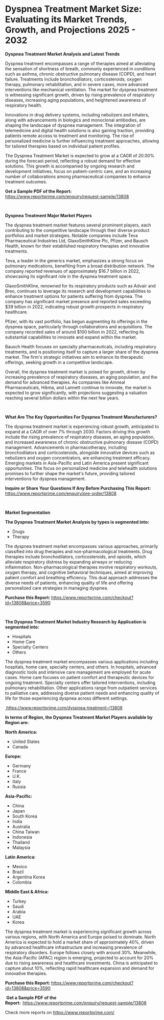 <p><h1>Dyspnea Treatment Market Size: Evaluating its Market Trends, Growth, and Projections 2025 - 2032</h1></p><p><strong>Dyspnea Treatment Market Analysis and Latest Trends</strong></p>
<p><p>Dyspnea treatment encompasses a range of therapies aimed at alleviating the sensation of shortness of breath, commonly experienced in conditions such as asthma, chronic obstructive pulmonary disease (COPD), and heart failure. Treatments include bronchodilators, corticosteroids, oxygen therapy, pulmonary rehabilitation, and in severe cases, more advanced interventions like mechanical ventilation. The market for dyspnea treatment is witnessing significant growth, driven by rising prevalence of respiratory diseases, increasing aging populations, and heightened awareness of respiratory health.</p><p>Innovations in drug delivery systems, including nebulizers and inhalers, along with advancements in biologics and monoclonal antibodies, are shaping the landscape of dyspnea management. The integration of telemedicine and digital health solutions is also gaining traction, providing patients remote access to treatment and monitoring. The rise of personalized medicine is further influencing treatment approaches, allowing for tailored therapies based on individual patient profiles.</p><p>The Dyspnea Treatment Market is expected to grow at a CAGR of 20.00% during the forecast period, reflecting a robust demand for effective solutions. This growth is accompanied by ongoing research and development initiatives, focus on patient-centric care, and an increasing number of collaborations among pharmaceutical companies to enhance treatment outcomes.</p></p>
<p><strong>Get a Sample PDF of the Report:&nbsp;</strong> <a href="https://www.reportprime.com/enquiry/request-sample/13808?utm_campaign=2264&utm_medium=2&utm_source=Github&utm_content=ia&utm_term=20032025&utm_id=dyspnea-treatment">https://www.reportprime.com/enquiry/request-sample/13808</a></p>
<p>&nbsp;</p>
<p><strong>Dyspnea Treatment Major Market Players</strong></p>
<p><p>The dyspnea treatment market features several prominent players, each contributing to the competitive landscape through their diverse product portfolios and market strategies. Notable companies include Teva Pharmaceutical Industries Ltd, GlaxoSmithKline Plc, Pfizer, and Bausch Health, known for their established respiratory therapies and innovative treatments.</p><p>Teva, a leader in the generics market, emphasizes a strong focus on pulmonary medications, benefiting from a broad distribution network. The company reported revenues of approximately $16.7 billion in 2022, showcasing its significant role in the dyspnea treatment space.</p><p>GlaxoSmithKline, renowned for its respiratory products such as Advair and Breo, continues to leverage its research and development capabilities to enhance treatment options for patients suffering from dyspnea. The company has significant market presence and reported sales exceeding $39 billion in 2022, indicating robust growth prospects in respiratory healthcare.</p><p>Pfizer, with its vast portfolio, has begun augmenting its offerings in the dyspnea space, particularly through collaborations and acquisitions. The company recorded sales of around $100 billion in 2022, reflecting its substantial capabilities to innovate and expand within the market.</p><p>Bausch Health focuses on specialty pharmaceuticals, including respiratory treatments, and is positioning itself to capture a larger share of the dyspnea market. The firm's strategic initiatives aim to enhance its therapeutic offerings, seeking growth in a competitive landscape.</p><p>Overall, the dyspnea treatment market is poised for growth, driven by increasing prevalence of respiratory diseases, an aging population, and the demand for advanced therapies. As companies like Amneal Pharmaceuticals, Hikma, and Lannett continue to innovate, the market is expected to grow significantly, with projections suggesting a valuation reaching several billion dollars within the next few years.</p></p>
<p>&nbsp;</p>
<p><strong>What Are The Key Opportunities For Dyspnea Treatment Manufacturers?</strong></p>
<p><p>The dyspnea treatment market is experiencing robust growth, anticipated to expand at a CAGR of over 7% through 2030. Factors driving this growth include the rising prevalence of respiratory diseases, an aging population, and increased awareness of chronic obstructive pulmonary disease (COPD) management. Advancements in pharmacotherapy, including bronchodilators and corticosteroids, alongside innovative devices such as nebulizers and oxygen concentrators, are enhancing treatment efficacy. Emerging markets in Asia-Pacific and Latin America present significant opportunities. The focus on personalized medicine and telehealth solutions promises to further shape the market's future, providing tailored interventions for dyspnea management.</p></p>
<p><strong>Inquire or Share Your Questions If Any Before Purchasing This Report:</strong> <a href="https://www.reportprime.com/enquiry/pre-order/13808?utm_campaign=2264&utm_medium=2&utm_source=Github&utm_content=ia&utm_term=20032025&utm_id=dyspnea-treatment">https://www.reportprime.com/enquiry/pre-order/13808</a></p>
<p>&nbsp;</p>
<p><strong>Market Segmentation</strong></p>
<p><strong>The Dyspnea Treatment Market Analysis by types is segmented into:</strong></p>
<p><ul><li>Drugs</li><li>Therapy</li></ul></p>
<p><p>The dyspnea treatment market encompasses various approaches, primarily classified into drug therapies and non-pharmacological treatments. Drug therapies include bronchodilators, corticosteroids, and opioids, which alleviate respiratory distress by expanding airways or reducing inflammation. Non-pharmacological therapies involve respiratory workouts, oxygen therapy, and cognitive behavioral techniques, aimed at improving patient comfort and breathing efficiency. This dual approach addresses the diverse needs of patients, enhancing quality of life and offering personalized care strategies in managing dyspnea.</p></p>
<p><strong>Purchase this Report:&nbsp;</strong><a href="https://www.reportprime.com/checkout?id=13808&price=3590&utm_campaign=2264&utm_medium=2&utm_source=Github&utm_content=ia&utm_term=20032025&utm_id=dyspnea-treatment">https://www.reportprime.com/checkout?id=13808&price=3590</a></p>
<p>&nbsp;</p>
<p><strong>The Dyspnea Treatment Market Industry Research by Application is segmented into:</strong></p>
<p><ul><li>Hospitals</li><li>Home Care</li><li>Specialty Centers</li><li>Others</li></ul></p>
<p><p>The dyspnea treatment market encompasses various applications including hospitals, home care, specialty centers, and others. In hospitals, advanced diagnostic tools and intensive care management are employed for acute cases. Home care focuses on patient comfort and therapeutic devices for ongoing treatment. Specialty centers offer tailored interventions, including pulmonary rehabilitation. Other applications range from outpatient services to palliative care, addressing diverse patient needs and enhancing quality of life for those experiencing dyspnea across different settings.</p></p>
<p><a href="https://www.reportprime.com/dyspnea-treatment-r13808?utm_campaign=2264&utm_medium=2&utm_source=Github&utm_content=ia&utm_term=20032025&utm_id=dyspnea-treatment">&nbsp;https://www.reportprime.com/dyspnea-treatment-r13808</a></p>
<p><strong>In terms of Region, the Dyspnea Treatment Market Players available by Region are:</strong></p>
<p>
    <p> <strong> North America: </strong>
        <ul>
            <li>United States</li>
            <li>Canada</li>
        </ul>
        </p> 
    <p> <strong> Europe: </strong>
        <ul>
            <li>Germany</li>
            <li>France</li>
            <li>U.K.</li>
            <li>Italy</li>
            <li>Russia</li>
        </ul>
        </p> 
    <p> <strong> Asia-Pacific: </strong>
        <ul>
            <li>China</li>
            <li>Japan</li>
            <li>South Korea</li>
            <li>India</li>
            <li>Australia</li>
            <li>China Taiwan</li>
            <li>Indonesia</li>
            <li>Thailand</li>
            <li>Malaysia</li>
        </ul>
        </p> 
    <p> <strong> Latin America: </strong>
        <ul>
            <li>Mexico</li>
            <li>Brazil</li>
            <li>Argentina Korea</li>
            <li>Colombia</li>
        </ul>
        </p> 
    <p> <strong> Middle East & Africa: </strong>
        <ul>
            <li>Turkey</li>
            <li>Saudi</li>
            <li>Arabia</li>
            <li>UAE</li>
            <li>Korea</li>
        </ul>
    </p>
    </p>
<p><p>The dyspnea treatment market is experiencing significant growth across various regions, with North America and Europe poised to dominate. North America is expected to hold a market share of approximately 40%, driven by advanced healthcare infrastructure and increasing prevalence of respiratory disorders. Europe follows closely with around 30%. Meanwhile, the Asia-Pacific (APAC) region is emerging, projected to account for 20% due to rising awareness and healthcare investments. China is anticipated to capture about 10%, reflecting rapid healthcare expansion and demand for innovative therapies.</p></p>
<p><strong>Purchase this Report: </strong><a href="https://www.reportprime.com/checkout?id=13808&price=3590&utm_campaign=2264&utm_medium=2&utm_source=Github&utm_content=ia&utm_term=20032025&utm_id=dyspnea-treatment">https://www.reportprime.com/checkout?id=13808&price=3590</a></p>
<p>&nbsp;<strong>Get a Sample PDF of the Report:&nbsp;&nbsp;</strong><a href="https://www.reportprime.com/enquiry/request-sample/13808?utm_campaign=2264&utm_medium=2&utm_source=Github&utm_content=ia&utm_term=20032025&utm_id=dyspnea-treatment">https://www.reportprime.com/enquiry/request-sample/13808</a></p>
<p><strong></strong></p>
<p>Check more reports on <a href="https://www.reportprime.com/?utm_campaign=2264&utm_medium=2&utm_source=Github&utm_content=ia&utm_term=20032025&utm_id=dyspnea-treatment">https://www.reportprime.com/</a></p>
